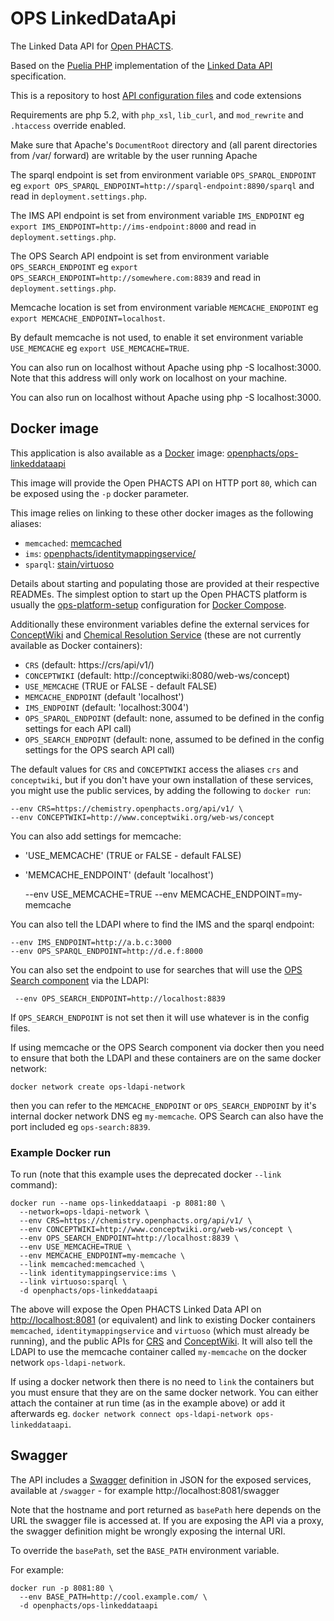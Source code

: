 # OPS LinkedDataApi

The Linked Data API for [Open PHACTS](http://www.openphacts.org/).

Based on the [Puelia PHP](https://code.google.com/p/puelia-php/) implementation
of the [Linked Data API](https://github.com/UKGovLD/linked-data-api/blob/wiki/Specification.md) specification.

This is a repository to host [API configuration files](api-config-files/)
 and code extensions

Requirements are php 5.2, with `php_xsl`, `lib_curl`, and `mod_rewrite` and `.htaccess` override enabled.

Make sure that Apache's `DocumentRoot` directory and (all parent directories from /var/ forward) are writable by the user running Apache

The sparql endpoint is set from environment variable `OPS_SPARQL_ENDPOINT` eg `export OPS_SPARQL_ENDPOINT=http://sparql-endpoint:8890/sparql` and read in `deployment.settings.php`.

The IMS API endpoint is set from environment variable `IMS_ENDPOINT` eg `export IMS_ENDPOINT=http://ims-endpoint:8000` and read in `deployment.settings.php`.

The OPS Search API endpoint is set from environment variable `OPS_SEARCH_ENDPOINT` eg `export OPS_SEARCH_ENDPOINT=http://somewhere.com:8839` and read in `deployment.settings.php`.

Memcache location is set from environment variable `MEMCACHE_ENDPOINT` eg `export MEMCACHE_ENDPOINT=localhost`.

By default memcache is not used, to enable it set environment variable `USE_MEMCACHE` eg `export USE_MEMCACHE=TRUE`.

You can also run on localhost without Apache using php -S localhost:3000. Note that this address will only work on localhost on your machine.

You can also run on localhost without Apache using php -S localhost:3000.

## Docker image

This application is also available as a [Docker](https://www.docker.com/) image:
[openphacts/ops-linkeddataapi](https://registry.hub.docker.com/u/openphacts/ops-linkeddataapi/)

This image will provide the Open PHACTS API on HTTP port `80`, which can be exposed
using the `-p` docker parameter.

This image relies on linking to these other docker images as the following aliases:

 * `memcached`: [memcached](https://hub.docker.com/_/memcached/)
 * `ims`: [openphacts/identitymappingservice/](https://hub.docker.com/r/openphacts/identitymappingservice/)
 * `sparql`: [stain/virtuoso](https://hub.docker.com/r/stain/virtuoso/)

Details about starting and populating those are provided at their respective READMEs.
The simplest option to start up the Open PHACTS platform is usually the
[ops-platform-setup](https://github.com/openphacts/ops-platform-setup/tree/master/docker) configuration for [Docker Compose](https://docs.docker.com/compose/).

Additionally these environment variables define the external services for
[ConceptWiki](http://conceptwiki.org/) and
[Chemical Resolution Service](https://chemistry.openphacts.org/) (these are not
currently available as Docker containers):

 * `CRS` (default: https://crs/api/v1/)
 * `CONCEPTWIKI` (default: http://conceptwiki:8080/web-ws/concept)
 * `USE_MEMCACHE` (TRUE or FALSE - default FALSE)
 * `MEMCACHE_ENDPOINT` (default 'localhost')
 * `IMS_ENDPOINT` (default: 'localhost:3004')
 * `OPS_SPARQL_ENDPOINT` (default: none, assumed to be defined in the config settings for each API call)
 * `OPS_SEARCH_ENDPOINT` (default: none, assumed to be defined in the config settings for the OPS search API call)

The default values for `CRS` and `CONCEPTWIKI` access the aliases `crs` and `conceptwiki`, but
if you don't have your own installation of these services, you might use the
public services, by adding the following to `docker run`:

    --env CRS=https://chemistry.openphacts.org/api/v1/ \
    --env CONCEPTWIKI=http://www.conceptwiki.org/web-ws/concept

You can also add settings for memcache:

 * 'USE_MEMCACHE' (TRUE or FALSE - default FALSE)
 * 'MEMCACHE_ENDPOINT' (default 'localhost')

    --env USE_MEMCACHE=TRUE
    --env MEMCACHE_ENDPOINT=my-memcache

You can also tell the LDAPI where to find the IMS and the sparql endpoint:

    --env IMS_ENDPOINT=http://a.b.c:3000
    --env OPS_SPARQL_ENDPOINT=http://d.e.f:8000
    
You can also set the endpoint to use for searches that will use the  [OPS Search component](https://github.com/openphacts/ops-search/) via the LDAPI:

     --env OPS_SEARCH_ENDPOINT=http://localhost:8839
     
If `OPS_SEARCH_ENDPOINT` is not set then it will use whatever is in the config files.

If using memcache or the OPS Search component via docker then you need to ensure that both the LDAPI and these containers are on the same docker network:

  `docker network create ops-ldapi-network`

then you can refer to the `MEMCACHE_ENDPOINT` or `OPS_SEARCH_ENDPOINT` by it's internal docker network DNS eg `my-memcache`. OPS Search can also have the port included eg `ops-search:8839`.

### Example Docker run

To run (note that this example uses the deprecated docker `--link` command):

    docker run --name ops-linkeddataapi -p 8081:80 \
      --network=ops-ldapi-network \
      --env CRS=https://chemistry.openphacts.org/api/v1/ \
      --env CONCEPTWIKI=http://www.conceptwiki.org/web-ws/concept \
      --env OPS_SEARCH_ENDPOINT=http://localhost:8839 \
      --env USE_MEMCACHE=TRUE \
      --env MEMCACHE_ENDPOINT=my-memcache \
      --link memcached:memcached \
      --link identitymappingservice:ims \
      --link virtuoso:sparql \
      -d openphacts/ops-linkeddataapi

The above will expose the Open PHACTS Linked Data API on
[http://localhost:8081](http://localhost:8081) (or equivalent)
and link to existing Docker containers `memcached`, `identitymappingservice`
and `virtuoso` (which must already be running), and the
public APIs for [CRS](https://chemistry.openphacts.org/) and
[ConceptWiki](http://www.conceptwiki.org/). It will also tell the LDAPI to use the memcache container called `my-memcache` on the docker network `ops-ldapi-network`.

If using a docker network then there is no need to `link` the containers but you must ensure that they are on the same docker network. You can either attach the container at run time (as in the example above) or add it afterwards eg. `docker network connect ops-ldapi-network ops-linkeddataapi`.

## Swagger

The API includes a [Swagger](http://swagger.io/) definition in JSON
for the exposed services, available at `/swagger` - for example
http://localhost:8081/swagger

Note that the hostname and port returned as `basePath` here
depends on the URL the swagger file is accessed at. If you are
exposing the API via a proxy, the swagger definition might be
wrongly exposing the internal URI.

To override the `basePath`, set the `BASE_PATH` environment variable.

For example:

    docker run -p 8081:80 \
      --env BASE_PATH=http://cool.example.com/ \
      -d openphacts/ops-linkeddataapi
